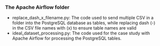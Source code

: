 ### The Apache Airflow folder
*   replace_dash_x_filename.py: The code used to send multiple CSV in a folder into the PostgreSQL database as tables, while replacing dash (-) in the CSV file names with (x) to ensure table names are valid
*   ideal_dataset_processing.py: The code used for the case study with Apache Airflow for processing the PostgreSQL tables.
